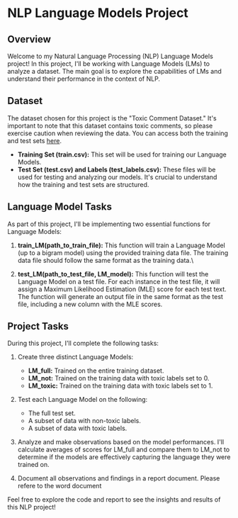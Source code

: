 # NLP Language Models Project

## Overview

Welcome to my Natural Language Processing (NLP) Language Models project! In this project, I'll be working with Language Models (LMs) to analyze a dataset. The main goal is to explore the capabilities of LMs and understand their performance in the context of NLP.

## Dataset

The dataset chosen for this project is the "Toxic Comment Dataset." It's important to note that this dataset contains toxic comments, so please exercise caution when reviewing the data. You can access both the training and test sets [here](https://www.kaggle.com/competitions/jigsaw-toxic-comment-classification-challenge/data).

- **Training Set (train.csv):** This set will be used for training our Language Models.
- **Test Set (test.csv) and Labels (test_labels.csv):** These files will be used for testing and analyzing our models. It's crucial to understand how the training and test sets are structured.

## Language Model Tasks

As part of this project, I'll be implementing two essential functions for Language Models:

1. **train_LM(path_to_train_file):** This function will train a Language Model (up to a bigram model) using the provided training data file. The training data file should follow the same format as the training data.\

2. **test_LM(path_to_test_file, LM_model):** This function will test the Language Model on a test file. For each instance in the test file, it will assign a Maximum Likelihood Estimation (MLE) score for each test text. The function will generate an output file in the same format as the test file, including a new column with the MLE scores.

## Project Tasks

During this project, I'll complete the following tasks:

1. Create three distinct Language Models:
   - **LM_full:** Trained on the entire training dataset.
   - **LM_not:** Trained on the training data with toxic labels set to 0.
   - **LM_toxic:** Trained on the training data with toxic labels set to 1.

2. Test each Language Model on the following:
   - The full test set.
   - A subset of data with non-toxic labels.
   - A subset of data with toxic labels.

3. Analyze and make observations based on the model performances. I'll calculate averages of scores for LM_full and compare them to LM_not to determine if the models are effectively capturing the language they were trained on.

4. Document all observations and findings in a report document. Please refere to the word document

Feel free to explore the code and report to see the insights and results of this NLP project!
